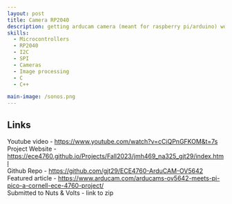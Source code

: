 ```yaml
---
layout: post
title: Camera RP2040
description: getting arducam camera (meant for raspberry pi/arduino) working with pico microcontroller, final result image colors not correctly decoded but we got a recognizable image, played around with simple image compression (major challenge was addressing very limited memory)
skills: 
  - Microcontrollers
  - RP2040
  - I2C
  - SPI
  - Cameras
  - Image processing
  - C
  - C++

main-image: /sonos.png
---
```


## Links
Youtube video - https://www.youtube.com/watch?v=cCiQPnGFKOM&t=7s <br>
Project Website - https://ece4760.github.io/Projects/Fall2023/jmh469_na325_gjt29/index.html <br>
Github Repo - https://github.com/gjt29/ECE4760-ArduCAM-OV5642 <br>
Featured article - https://www.arducam.com/arducams-ov5642-meets-pi-pico-a-cornell-ece-4760-project/ <br>
Submitted to Nuts & Volts - link to zip <br>

